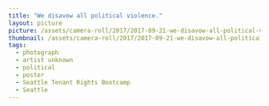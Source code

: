 ```yaml
---
title: "We disavow all political violence."
layout: picture
picture: /assets/camera-roll/2017/2017-09-21-we-disavow-all-political-violence/20170921_010712035_iOS.jpg
thumbnail: /assets/camera-roll/2017/2017-09-21-we-disavow-all-political-violence/20170921_010712035_iOS-thumbnail.jpg
tags:
  - photograph
  - artist unknown
  - political
  - poster
  - Seattle Tenant Rights Bootcamp
  - Seattle
---
```

